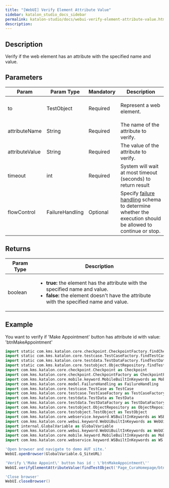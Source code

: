 ```yaml
---
title: "[WebUI] Verify Element Attribute Value" 
sidebar: katalon_studio_docs_sidebar
permalink: katalon-studio/docs/webui-verify-element-attribute-value.html 
description: 
---
```

Description
-----------

Verify if the web element has an attribute with the specified name and value.

Parameters
----------

<table class="relative-table wrapped confluenceTable" style="table-layout: fixed;"><thead><tr><th class="xtd-0-0 confluenceTh" style="">Param</th><th class="xtd-0-1 confluenceTh" colspan="1" style="">Param Type</th><th class="xtd-0-2 confluenceTh" colspan="1" style="">Mandatory</th><th class="xtd-0-3 confluenceTh" style="">Description</th></tr></thead><tbody style=""><tr class="xtr-1" style=""><td class="xtd-1-0 confluenceTd" style=""><span style="">to</span></td><td class="xtd-1-1 confluenceTd" colspan="1" style="">TestObject</td><td class="xtd-1-2 confluenceTd" colspan="1" style="">Required</td><td class="xtd-1-3 confluenceTd" style=""><p style=""><span style="">Represent a web element.</span></p></td></tr><tr class="xtr-2" style=""><td class="xtd-2-0 confluenceTd" colspan="1" style=""><span style="">attributeName</span></td><td class="xtd-2-1 confluenceTd" colspan="1" style="">String</td><td class="xtd-2-2 confluenceTd" colspan="1" style="">Required</td><td class="xtd-2-3 confluenceTd" colspan="1" style=""><span style="">The name of the attribute to verify.</span></td></tr><tr class="xtr-3" style=""><td class="xtd-3-0 confluenceTd" colspan="1" style=""><span style="">attributeValue</span></td><td class="xtd-3-1 confluenceTd" colspan="1" style="">String</td><td class="xtd-3-2 confluenceTd" colspan="1" style="">Required</td><td class="xtd-3-3 confluenceTd" colspan="1" style=""><span style="">The value of the attribute to verify.</span></td></tr><tr class="xtr-4" style=""><td class="xtd-4-0 confluenceTd" colspan="1" style="">timeout</td><td class="xtd-4-1 confluenceTd" colspan="1" style="">int</td><td class="xtd-4-2 confluenceTd" colspan="1" style="">Required</td><td class="xtd-4-3 confluenceTd" colspan="1" style=""><span style="">System will wait at most timeout (seconds) to return result</span></td></tr><tr class="xtr-5" style=""><td class="xtd-5-0 confluenceTd" style=""><span style="">flowControl</span></td><td class="xtd-5-1 confluenceTd" colspan="1" style="">FailureHandling</td><td class="xtd-5-2 confluenceTd" colspan="1" style="">Optional</td><td class="xtd-5-3 confluenceTd" style="">Specify <a href="https://docs.katalon.com/x/qAAM" rel="nofollow" style="">failure handling</a> schema to determine whether the execution should be allowed to continue or stop.</td></tr></tbody></table>

Returns
-------

<table class="relative-table wrapped confluenceTable" style="table-layout: fixed;"><thead><tr><th class="xtd-0-0 confluenceTh" colspan="1" style="">Param Type</th><th class="xtd-0-1 confluenceTh" style="">Description</th></tr></thead><tbody style=""><tr class="xtr-1" style=""><td class="xtd-1-0 confluenceTd" colspan="1" style="">boolean</td><td class="xtd-1-1 confluenceTd" style=""><ul style=""><li style=""><strong style="">true:</strong> the element has the attribute with the specified name and value.</li><li style=""><strong style="">false:</strong> the <span style="">element doesn't have the attribute with the specified name and value.</span></li></ul></td></tr></tbody></table>

Example
-------

You want to verify if 'Make Appointment' button has attribute id with value: 'btnMakeAppointment' 

```groovy
import static com.kms.katalon.core.checkpoint.CheckpointFactory.findCheckpoint
import static com.kms.katalon.core.testcase.TestCaseFactory.findTestCase
import static com.kms.katalon.core.testdata.TestDataFactory.findTestData
import static com.kms.katalon.core.testobject.ObjectRepository.findTestObject
import com.kms.katalon.core.checkpoint.Checkpoint as Checkpoint
import com.kms.katalon.core.checkpoint.CheckpointFactory as CheckpointFactory
import com.kms.katalon.core.mobile.keyword.MobileBuiltInKeywords as MobileBuiltInKeywords
import com.kms.katalon.core.model.FailureHandling as FailureHandling
import com.kms.katalon.core.testcase.TestCase as TestCase
import com.kms.katalon.core.testcase.TestCaseFactory as TestCaseFactory
import com.kms.katalon.core.testdata.TestData as TestData
import com.kms.katalon.core.testdata.TestDataFactory as TestDataFactory
import com.kms.katalon.core.testobject.ObjectRepository as ObjectRepository
import com.kms.katalon.core.testobject.TestObject as TestObject
import com.kms.katalon.core.webservice.keyword.WSBuiltInKeywords as WSBuiltInKeywords
import com.kms.katalon.core.webui.keyword.WebUiBuiltInKeywords as WebUiBuiltInKeywords
import internal.GlobalVariable as GlobalVariable
import com.kms.katalon.core.webui.keyword.WebUiBuiltInKeywords as WebUI
import com.kms.katalon.core.mobile.keyword.MobileBuiltInKeywords as Mobile
import com.kms.katalon.core.webservice.keyword.WSBuiltInKeywords as WS

'Open browser and navigate to demo AUT site.'
WebUI.openBrowser(GlobalVariable.G_SiteURL)

'Verify \'Make Appoint\' button has id : \'btnMakeAppointment\''
WebUI.verifyElementAttributeValue(findTestObject('Page_CuraHomepage/btn_MakeAppointment'), 'id', 'btnMakeAppointment', 20)

'Close browser'
WebUI.closeBrowser()
```